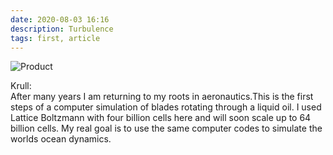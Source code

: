 ```yaml
---
date: 2020-08-03 16:16
description: Turbulence
tags: first, article
---
```

![Product](/Images/20.png)

Krull:<br />
After many years I am returning to my roots in aeronautics.This is the first steps of a computer simulation of blades rotating through a liquid oil. I used Lattice Boltzmann with four billion cells here and will soon scale up to 64 billion cells. My real goal is to use the same computer codes to simulate the worlds ocean dynamics.
